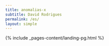 ```yaml
---
title: anomalias-x
subtitle: David Rodrigues
permalink: /es/
layout: simple
---
```

{% include _pages-content/landing-pg.html %}
